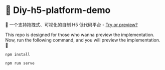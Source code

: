 # 👋 Diy-h5-platform-demo

🚩 一个支持拖拽式、可视化的自制 H5 低代码平台 - [Try or preview?](https://yingjieweb.github.io/diy-h5-platform-demo/)

This repo is designed for those who wanna preview the implementation. Now, run the following command, and you will preview the implementation. 🎉

```
npm install

npm run serve
```